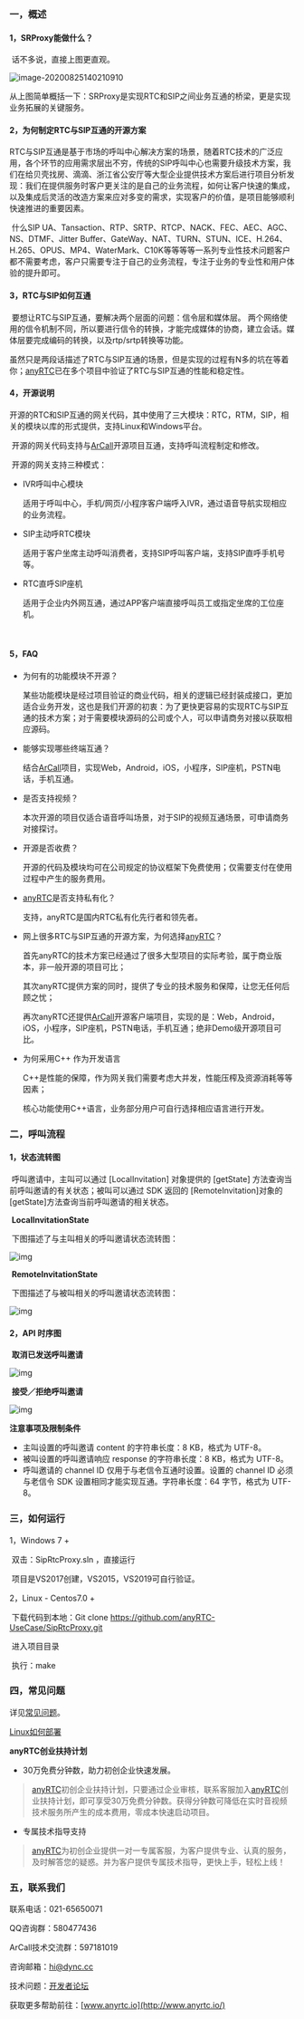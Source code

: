 ### 一，概述

#### 1，SRProxy能做什么？

​	话不多说，直接上图更直观。

![image-20200825140210910](https://anyrtcboard.oss-cn-beijing.aliyuncs.com/image-20200825140210910.png)

​	从上图简单概括一下：SRProxy是实现RTC和SIP之间业务互通的桥梁，更是实现业务拓展的关键服务。



#### 	2，为何制定RTC与SIP互通的开源方案

​	RTC与SIP互通是基于市场的呼叫中心解决方案的场景，随着RTC技术的广泛应用，各个环节的应用需求层出不穷，传统的SIP呼叫中心也需要升级技术方案，我们在给贝壳找房、滴滴、浙江省公安厅等大型企业提供技术方案后进行项目分析发现：我们在提供服务时客户更关注的是自己的业务流程，如何让客户快速的集成，以及集成后灵活的改造方案来应对多变的需求，实现客户的价值，是项目能够顺利快速推进的重要因素。

​	什么SIP UA、Tansaction、RTP、SRTP、RTCP、NACK、FEC、AEC、AGC、NS、DTMF、Jitter Buffer、GateWay、NAT、TURN、STUN、ICE、H.264、H.265、OPUS、MP4、WaterMark、C10K等等等等一系列专业性技术问题客户都不需要考虑，客户只需要专注于自己的业务流程，专注于业务的专业性和用户体验的提升即可。



#### 	3，RTC与SIP如何互通

​	要想让RTC与SIP互通，要解决两个层面的问题：信令层和媒体层。 两个网络使用的信令机制不同，所以要进行信令的转换，才能完成媒体的协商，建立会话。媒体层要完成编码的转换，以及rtp/srtp转换等功能。

​	虽然只是两段话描述了RTC与SIP互通的场景，但是实现的过程有N多的坑在等着你；[anyRTC](https://www.anyrtc.io)已在多个项目中验证了RTC与SIP互通的性能和稳定性。



#### 	4，开源说明

​	开源的RTC和SIP互通的网关代码，其中使用了三大模块：RTC，RTM，SIP，相关的模块以库的形式提供，支持Linux和Windows平台。

​	开源的网关代码支持与[ArCall](https://github.com/anyRTC-UseCase/ARCall)开源项目互通，支持呼叫流程制定和修改。

​	开源的网关支持三种模式：

 - IVR呼叫中心模块

   适用于呼叫中心，手机/网页/小程序客户端呼入IVR，通过语音导航实现相应的业务流程。

 - SIP主动呼RTC模块

   适用于客户坐席主动呼叫消费者，支持SIP呼叫客户端，支持SIP直呼手机号等。

 - RTC直呼SIP座机

   适用于企业内外网互通，通过APP客户端直接呼叫员工或指定坐席的工位座机。

​	

#### 	5，FAQ

 - 为何有的功能模块不开源？

   某些功能模块是经过项目验证的商业代码，相关的逻辑已经封装成接口，更加适合业务开发，这也是我们开源的初衷：为了更快更容易的实现RTC与SIP互通的技术方案；对于需要模块源码的公司或个人，可以申请商务对接以获取相应源码。

 - 能够实现哪些终端互通？

   结合[ArCall](https://github.com/anyRTC-UseCase/ARCall)项目，实现Web，Android，iOS，小程序，SIP座机，PSTN电话，手机互通。

 - 是否支持视频？

   本次开源的项目仅适合语音呼叫场景，对于SIP的视频互通场景，可申请商务对接探讨。

 - 开源是否收费？

   开源的代码及模块均可在公司规定的协议框架下免费使用；仅需要支付在使用过程中产生的服务费用。

 - [anyRTC](https://www.anyrtc.io)是否支持私有化？

   支持，anyRTC是国内RTC私有化先行者和领先者。

 - 网上很多RTC与SIP互通的开源方案，为何选择[anyRTC](https://www.anyrtc.io)？

   首先anyRTC的技术方案已经通过了很多大型项目的实际考验，属于商业版本，非一般开源的项目可比；

   其次anyRTC提供方案的同时，提供了专业的技术服务和保障，让您无任何后顾之忧；

   再次anyRTC还提供[ArCall](https://github.com/anyRTC-UseCase/ARCall)开源客户端项目，实现的是：Web，Android，iOS，小程序，SIP座机，PSTN电话，手机互通；绝非Demo级开源项目可比。

 - 为何采用C++ 作为开发语言

   C++是性能的保障，作为网关我们需要考虑大并发，性能压榨及资源消耗等等因素；

   核心功能使用C++语言，业务部分用户可自行选择相应语言进行开发。

   

### 二，呼叫流程

#### 1，状态流转图

​	呼叫邀请中，主叫可以通过 [LocalInvitation] 对象提供的 [getState] 方法查询当前呼叫邀请的有关状态；被叫可以通过 SDK 返回的 [RemoteInvitation]对象的 [getState]方法查询当前呼叫邀请的相关状态。

​	**LocalInvitationState**

​	下图描述了与主叫相关的呼叫邀请状态流转图：

![img](https://web-cdn.agora.io/docs-files/1582270646018)

​	**RemoteInvitationState**

​	下图描述了与被叫相关的呼叫邀请状态流转图：

![img](https://web-cdn.agora.io/docs-files/1582270656158)

#### 2，API 时序图

​	**取消已发送呼叫邀请**

![img](https://web-cdn.agora.io/docs-files/1565426396109)

​	**接受／拒绝呼叫邀请**

![img](https://web-cdn.agora.io/docs-files/1565427974586)

**注意事项及限制条件**

- 主叫设置的呼叫邀请 content 的字符串长度：8 KB，格式为 UTF-8。
- 被叫设置的呼叫邀请响应 response 的字符串长度：8 KB，格式为 UTF-8。
- 呼叫邀请的 channel ID 仅用于与老信令互通时设置。设置的 channel ID 必须与老信令 SDK 设置相同才能实现互通。字符串长度：64 字节，格式为 UTF-8。

### 三，如何运行

1，Windows 7 +

​	双击：SipRtcProxy.sln ，直接运行

​	项目是VS2017创建，VS2015，VS2019可自行验证。

2，Linux - Centos7.0 + 

​	下载代码到本地：Git clone https://github.com/anyRTC-UseCase/SipRtcProxy.git 

​	进入项目目录

​	执行：make

### 四，常见问题

详见[常见问题](https://docs.anyrtc.io/platforms/docs/platforms/FAQ/faq)。

[Linux如何部署](https://blog.csdn.net/liutao6982/article/details/108277498)

**anyRTC创业扶持计划**

- 30万免费分钟数，助力初创企业快速发展。

> [anyRTC](https://www.anyrtc.io)初创企业扶持计划，只要通过企业审核，联系客服加入[anyRTC](https://www.anyrtc.io)创业扶持计划，即可享受30万免费分钟数。获得分钟数可降低在实时音视频技术服务所产生的成本费用，零成本快速启动项目。

- 专属技术指导支持

> [anyRTC](https://www.anyrtc.io)为初创企业提供一对一专属客服，为客户提供专业、认真的服务，及时解答您的疑惑。并为客户提供专属技术指导，更快上手，轻松上线！

### 五，联系我们

联系电话：021-65650071

QQ咨询群：580477436

ArCall技术交流群：597181019

咨询邮箱：[hi@dync.cc](mailto:hi@dync.cc)

技术问题：[开发者论坛](https://bbs.anyrtc.io/)

获取更多帮助前往：[www.anyrtc.io](http://www.anyrtc.io/)
